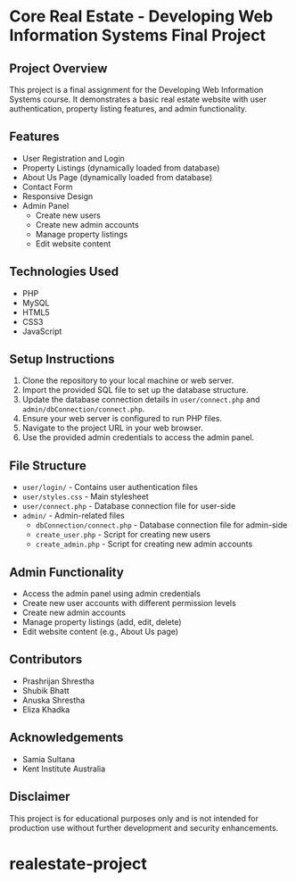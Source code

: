 # Core Real Estate - Developing Web Information Systems Final Project

## Project Overview
This project is a final assignment for the Developing Web Information Systems course. It demonstrates a basic real estate website with user authentication, property listing features, and admin functionality.

## Features
- User Registration and Login
- Property Listings (dynamically loaded from database)
- About Us Page (dynamically loaded from database)
- Contact Form
- Responsive Design
- Admin Panel
  - Create new users
  - Create new admin accounts
  - Manage property listings
  - Edit website content

## Technologies Used
- PHP
- MySQL
- HTML5
- CSS3
- JavaScript 

## Setup Instructions
1. Clone the repository to your local machine or web server.
2. Import the provided SQL file to set up the database structure.
3. Update the database connection details in `user/connect.php` and `admin/dbConnection/connect.php`.
4. Ensure your web server is configured to run PHP files.
5. Navigate to the project URL in your web browser.
6. Use the provided admin credentials to access the admin panel.

## File Structure
- `user/login/` - Contains user authentication files
- `user/styles.css` - Main stylesheet
- `user/connect.php` - Database connection file for user-side
- `admin/` - Admin-related files
  - `dbConnection/connect.php` - Database connection file for admin-side
  - `create_user.php` - Script for creating new users
  - `create_admin.php` - Script for creating new admin accounts

## Admin Functionality
- Access the admin panel using admin credentials
- Create new user accounts with different permission levels
- Create new admin accounts
- Manage property listings (add, edit, delete)
- Edit website content (e.g., About Us page)

## Contributors
- Prashrijan Shrestha
- Shubik Bhatt
- Anuska Shrestha
- Eliza Khadka

## Acknowledgements
- Samia Sultana
- Kent Institute Australia

## Disclaimer
This project is for educational purposes only and is not intended for production use without further development and security enhancements.
# realestate-project
